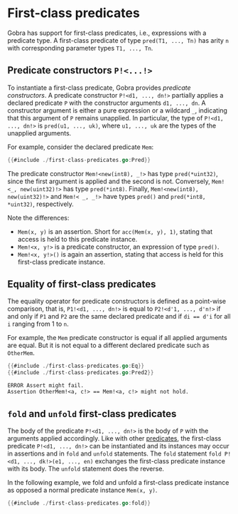 # First-class predicates
<!-- Based on tutorial.md  -->
Gobra has support for first-class predicates, i.e., expressions with a predicate type.
A first-class predicate of type `pred(T1, ..., Tn)` has arity `n` with corresponding parameter types `T1, ..., Tn`.

<!-- This enables us to use predicates as parameters or return values of functions or methods. -->

## Predicate constructors `P!<...!>`
To instantiate a first-class predicate, Gobra provides _predicate constructors_.
A predicate constructor `P!<d1, ..., dn!>` partially applies a declared predicate `P` with the constructor arguments `d1, ..., dn`.
A constructor argument is either a pure expression or a wildcard `_`, indicating that this argument of `P` remains unapplied.
In particular, the type of `P!<d1, ..., dn!>` is `pred(u1, ..., uk)`, where `u1, ..., uk` are the types of the unapplied arguments.

For example, consider the declared predicate `Mem`:
``` go
{{#include ./first-class-predicates.go:Pred}}
```
The predicate constructor `Mem!<new(int8), _!>` has type `pred(*uint32)`, since the first argument is applied and the second is not.
Conversely, `Mem!<_, new(uint32)!>` has type `pred(*int8)`.
Finally, `Mem!<new(int8), new(uint32)!>` and `Mem!< _, _!>` have types `pred()` and `pred(*int8, *uint32)`, respectively.

 <!-- (for `x *int8` and `y *uint32`) -->
Note the differences:
- `Mem(x, y)` is an assertion. Short for `acc(Mem(x, y), 1)`, stating that access is held to this predicate instance.
- `Mem!<x, y!>` is a predicate constructor, an expression of type `pred()`.
- `Mem!<x, y!>()` is again an assertion, stating that access is held for this first-class predicate instance.


## Equality of first-class predicates

The equality operator for predicate constructors is defined as a point-wise comparison, that is, `P1!<d1, ..., dn!>` is equal to `P2!<d'1, ..., d'n!>` if and only if `P1` and `P2` are the same declared predicate and if `di == d'i` for all `i` ranging from 1 to `n`.

For example, the `Mem` predicate constructor is equal if all applied arguments are equal.
But it is not equal to a different declared predicate such as `OtherMem`.
``` go
{{#include ./first-class-predicates.go:Eq}}
{{#include ./first-class-predicates.go:Pred2}}
```
``` text
ERROR Assert might fail.
Assertion OtherMem!<a, c!> == Mem!<a, c!> might not hold.
```

## `fold` and `unfold` first-class predicates
The body of the predicate `P!<d1, ..., dn!>` is the body of `P` with the arguments applied accordingly.
Like with other [predicates](../3-predicates.md), the first-class predicate `P!<d1, ..., dn!>` can be instantiated and its instances may occur in assertions and in `fold` and `unfold` statements.
The `fold` statement `fold P!<d1, ..., dk!>(e1, ..., en)` exchanges the first-class predicate instance with its body.
The `unfold` statement does the reverse.

In the following example, we fold and unfold a first-class predicate instance as opposed a normal predicate instance `Mem(x, y)`.
``` go
{{#include ./first-class-predicates.go:fold}}
```
